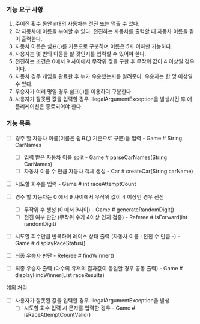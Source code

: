 
### 기능 요구 사항
1. 주어진 횟수 동안 n대의 자동차는 전진 또는 멈출 수 있다.
2. 각 자동차에 이름을 부여할 수 있다. 전진하는 자동차를 출력할 때 자동차 이름을 같이 출력한다.
3. 자동차 이름은 쉼표(,)를 기준으로 구분하며 이름은 5자 이하만 가능하다.
4. 사용자는 몇 번의 이동을 할 것인지를 입력할 수 있어야 한다.
5. 전진하는 조건은 0에서 9 사이에서 무작위 값을 구한 후 무작위 값이 4 이상일 경우이다.
6. 자동차 경주 게임을 완료한 후 누가 우승했는지를 알려준다. 우승자는 한 명 이상일 수 있다.
7. 우승자가 여러 명일 경우 쉼표(,)를 이용하여 구분한다.
8. 사용자가 잘못된 값을 입력할 경우 IllegalArgumentException을 발생시킨 후 애플리케이션은 종료되어야 한다.

### 기능 목록
- [ ] 경주 할 자동차 이름(이름은 쉼표(,) 기준으로 구분)을 입력 - Game # String CarNames
  - [ ] 입력 받은 자동차 이름 split - Game # parseCarNames(String CarNames)
  - [ ] 자동차 이름 수 만큼 자동차 객체 생성 - Car # createCar(String carName)
  
- [ ] 시도할 회수를 입력 - Game # int raceAttemptCount

- [ ] 경주 할 자동차는 0 에서 9 사이에서 무작위 값이 4 이상인 경우 전진
  - [ ] 무작위 수 생성 (0 에서 9사이) - Game # generateRandomDigit()
  - [ ] 전진 여부 판단 (무작위 수가 4이상 인지 검증) - Referee # isForward(int randomDigit)
  
- [ ] 시도할 회수만큼 반복하며 레이스 상태 출력 (자동차 이름 : 전진 수 만큼 -) - Game # displayRaceStatus()

- [ ] 최종 우승자 판단 - Referee # findWinner()
- [ ] 최종 우승자 출력 (다수의 유저의 결과값이 동일할 경우 공동 출력) - Game # displayFindWinner(List<String> raceResults)

예외 처리
- [ ] 사용자가 잘못된 값을 입력할 경우 IllegalArgumentException을 발생
  - [ ] 시도할 회수 입력 시 문자를 입력한 경우 - Game # isRaceAttemptCountValid()